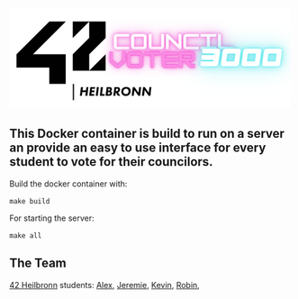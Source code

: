 ![42 Council Voter 3000](logo.png)

## This Docker container is build to run on a server an provide an easy to use interface for every student to vote for their councilors.

Build the docker container with:
```
make build
```
For starting the server:
```
make all
```

## The Team
[42 Heilbronn](https://www.42heilbronn.de/en/) students:
[Alex](https://github.com/42akurz), [Jeremie](https://github.com/JeremieSiller), [Kevin](https://github.com/khirsig), [Robin](https://github.com/Radel-24), 
